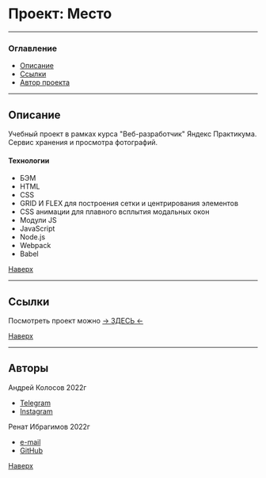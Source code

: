 # <a id="top" />Проект: Место

---

### Оглавление

- [Описание](#description)
- [Ссылки](#references)
- [Автор проекта](#author)

---

## <a id="description" />Описание

Учебный проект в рамках курса "Веб-разработчик" Яндекс Практикума.
Сервис хранения и просмотра фотографий.

#### Технологии

- БЭМ
- HTML
- CSS
- GRID И FLEX для построения сетки и центрирования элементов
- СSS анимации для плавного всплытия модальных окон
- Модули JS
- JavaScript
- Node.js
- Webpack
- Babel

[Наверх](#top)

---

## <a id="references" />Ссылки

Посмотреть проект можно [&rarr; ЗДЕСЬ &larr;](https://andreikolosov.github.io/mesto-project/)

[Наверх](#top)

---

## <a id="author" />Авторы

Андрей Колосов 2022г

- [Telegram ](https://t.me/RustyVoid)
- [Instagram](https://www.instagram.com/akolosof/)

Ренат Ибрагимов 2022г

- [e-mail](bik00014@gmail.com)
- [GitHub](https://github.com/SmthOfValue)

[Наверх](#top)

